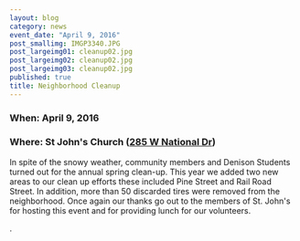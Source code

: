 ```yaml
---
layout: blog
category: news
event_date: "April 9, 2016"
post_smallimg: IMGP3340.JPG
post_largeimg01: cleanup02.jpg
post_largeimg02: cleanup02.jpg
post_largeimg03: cleanup02.jpg
published: true
title: Neighborhood Cleanup
---
```




### When: April 9, 2016
### Where: St John's Church ([285 W National Dr](https://www.google.com/maps/place/285+W+National+Dr,+Newark,+OH+43055/@40.044527,-82.406612,17z/data=!3m1!4b1!4m2!3m1!1s0x883817ec02482631:0xb8b269f2a57333d9))

In spite of the snowy weather, community members and Denison Students turned out for the annual spring clean-up.  This year we added two new areas to our clean up efforts these included Pine Street and Rail Road Street.  In addition, more than 50 discarded tires were removed from the neighborhood.  Once again our thanks go out to the members of St. John's for hosting this event and for providing lunch for our volunteers.

.
